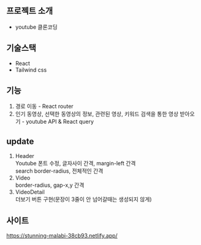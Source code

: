 ## 프로젝트 소개

- youtube 클론코딩

## 기술스택

- React
- Tailwind css

## 기능

1. 경로 이동 - React router
2. 인기 동영상, 선택한 동영상의 정보, 관련된 영상, 키워드 검색을 통한 영상 받아오기 - youtube API & React query

## update

1. Header  
   Youtube 폰트 수정, 글자사이 간격, margin-left 간격  
   search border-radius, 전체적인 간격
2. Video  
   border-radius, gap-x,y 간격
3. VideoDetail  
   더보기 버튼 구현(문장이 3줄이 안 넘어갈때는 생성되지 않게)

## 사이트

https://stunning-malabi-38cb93.netlify.app/
